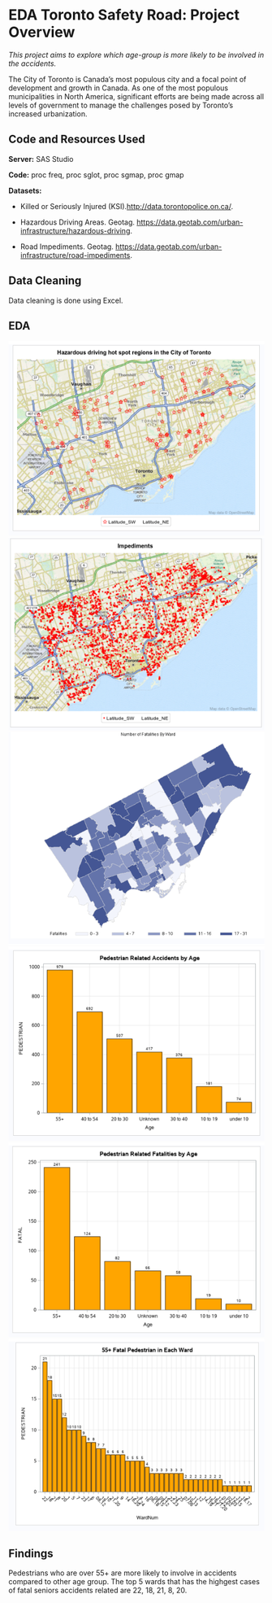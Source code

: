 # EDA Toronto Safety Road: Project Overview

*This project aims to explore which age-group is more likely to be involved in the accidents.*

The City of Toronto is Canada’s most populous city and a focal point of development and growth in Canada. As one of the most populous municipalities in North America, significant efforts are being made across all levels of government to manage the challenges posed by Toronto’s increased urbanization. 

## Code and Resources Used

**Server:** SAS Studio

**Code:** proc freq, proc sglot, proc sgmap, proc gmap 

**Datasets:**

* Killed or Seriously Injured (KSI).http://data.torontopolice.on.ca/.

* Hazardous Driving Areas. Geotag. https://data.geotab.com/urban-infrastructure/hazardous-driving.

* Road Impediments. Geotag. https://data.geotab.com/urban-infrastructure/road-impediments.

## Data Cleaning

Data cleaning is done using Excel.

## EDA
![Hazard Driving Hotspot in Toronto](https://github.com/LilyTruong2291/Toronto-Road-Safety/blob/master/hazard_driving_hotspot.PNG)
![Impediment in Toronto](https://github.com/LilyTruong2291/Toronto-Road-Safety/blob/master/impediments.PNG)
![Map of Fatalities by Ward](https://github.com/LilyTruong2291/Toronto-Road-Safety/blob/master/map_fatalities_by_ward.PNG)
![Pedestrian Related Accidents by Age](https://github.com/LilyTruong2291/Toronto-Road-Safety/blob/master/pedestrian_by_age.PNG)
![Fatal Pedestrian by Age](https://github.com/LilyTruong2291/Toronto-Road-Safety/blob/master/fatal_pedestrian_by_age.PNG)
![Fatal Seniors by Ward](https://github.com/LilyTruong2291/Toronto-Road-Safety/blob/master/fatal_seniors_by_ward.PNG)

## Findings

Pedestrians who are over 55+ are more likely to involve in accidents compared to other age group. The top 5 wards that has the highgest cases of fatal seniors accidents related are 22, 18, 21, 8, 20.

